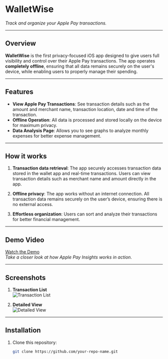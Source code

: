 # **WalletWise**  
*Track and organize your Apple Pay transactions.*

---

## **Overview**  
**WalletWise** is the first privacy-focused iOS app designed to give users full visibility and control over their Apple Pay transactions. The app operates **completely offline**, ensuring that all data remains securely on the user's device, while enabling users to properly manage their spending.  

---

## **Features**  
- **View Apple Pay Transactions**: See transaction details such as the amount and merchant name, transaction location, date and time of the transaction.
- **Offline Operation**: All data is processed and stored locally on the device for maximum privacy.
- **Data Analysis Page**: Allows you to see graphs to analyze monthly expenses for better expense management.

---

## **How ​​it works**
1. **Transaction data retrieval**:
The app securely accesses transaction data stored in the wallet app and real-time transactions. Users can view transaction details such as merchant name and amount directly in the app.

2. **Offline privacy**:
The app works without an internet connection. All transaction data remains securely on the user’s device, ensuring there is no external access.

3. **Effortless organization**:
Users can sort and analyze their transactions for better financial management.
---

## **Demo Video**  
[Watch the Demo](https://link-to-your-video)  
*Take a closer look at how Apple Pay Insights works in action.*  

---

## **Screenshots**  
1. **Transaction List**  
   ![Transaction List](https://link-to-image-1)  

2. **Detailed View**  
   ![Detailed View](https://link-to-image-2)  

---

## **Installation**  
1. Clone this repository:  
   ```bash
   git clone https://github.com/your-repo-name.git
